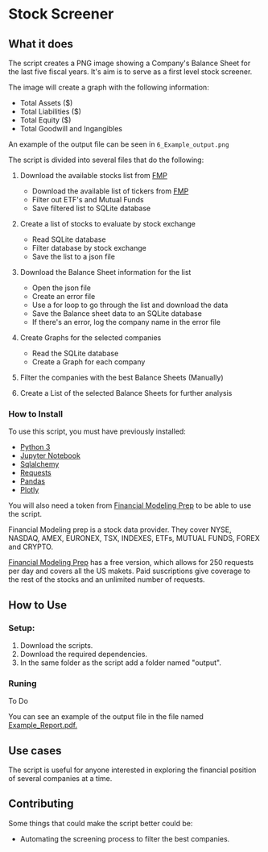 # Stock Screener

## What it does

The script creates a PNG image showing a Company's Balance
Sheet for the last five fiscal years.
It's aim is to serve as a first level stock screener. 

The image will create a graph with the following information:
- Total Assets ($)
- Total Liabilities ($) 
- Total Equity ($)
- Total Goodwill and Ingangibles

An example of the output file can be seen in `6_Example_output.png`

The script is divided into several files that do the following:

1. Download the available stocks list from [FMP](https://financialmodelingprep.com/)
	- Download the available list of tickers from [FMP](https://financialmodelingprep.com/)
	- Filter out ETF's and Mutual Funds
	- Save filtered list to SQLite database

2. Create a list of stocks to evaluate by stock exchange
	- Read SQLite database
	- Filter database by stock exchange 
	- Save the list to a json file

3. Download the Balance Sheet information for the list
	- Open the json file
	- Create an error file
	- Use a for loop to go through the list and download the data
	- Save the Balance sheet data to an SQLite database
	- If there's an error, log the company name in the error file

4. Create Graphs for the selected companies
	- Read the SQLite database
	- Create a Graph for each company

5. Filter the companies with the best Balance Sheets (Manually)

6. Create a List of the selected Balance Sheets for further analysis


### How to Install

To use this script, you must have previously installed:

- [Python 3](https://www.python.org/)
- [Jupyter Notebook](https://jupyter.org/install)
- [Sqlalchemy](https://docs.sqlalchemy.org/en/14/intro.html#installation)
- [Requests](https://pypi.org/project/requests/)
- [Pandas](https://pypi.org/project/pandas/)
- [Plotly](https://pypi.org/project/plotly/)

You will also need a token from [Financial Modeling Prep](https://financialmodelingprep.com/) 
to be able to use the script. 

Financial Modeling prep is a stock data provider. 
They cover NYSE, NASDAQ, AMEX, EURONEX, TSX, INDEXES, ETFs, MUTUAL FUNDS, FOREX and CRYPTO. 

[Financial Modeling Prep](https://financialmodelingprep.com/) has a free version, which allows for 250 requests per day and covers all the US makets. 
Paid suscriptions give coverage to the rest of the stocks and an unlimited number of requests. 

## How to Use

### Setup:
1. Download the scripts.
1. Download the required dependencies.
1. In the same folder as the script add a folder named "output".

### Runing

To Do

You can see an example of the output file in the file named [Example_Report.pdf.](https://github.com/portfedh/fundamental_analysis_report/blob/main/Example_Report.pdf) 



## Use cases

The script is useful for anyone interested in exploring the financial position of several companies at a time. 


## Contributing

Some things that could make the script better could be:
- Automating the screening process to filter the best companies.
